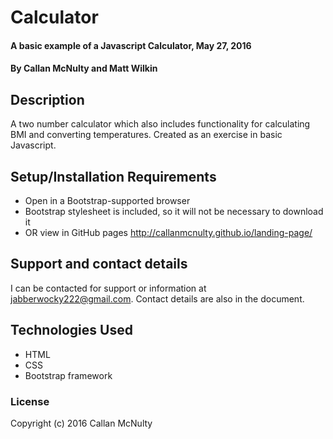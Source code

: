 # Calculator

#### A basic example of a Javascript Calculator, May 27, 2016

#### By Callan McNulty and Matt Wilkin

## Description

A two number calculator which also includes functionality for calculating BMI and converting temperatures. Created as an exercise in basic Javascript.

## Setup/Installation Requirements

* Open in a Bootstrap-supported browser
* Bootstrap stylesheet is included, so it will not be necessary to download it
* OR view in GitHub pages http://callanmcnulty.github.io/landing-page/

## Support and contact details

I can be contacted for support or information at jabberwocky222@gmail.com.
Contact details are also in the document.

## Technologies Used

* HTML
* CSS
* Bootstrap framework

### License

Copyright (c) 2016 Callan McNulty
